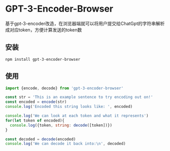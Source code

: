 # GPT-3-Encoder-Browser
基于gpt-3-encoder改造，在浏览器端就可以将用户提交给ChatGpt的字符串解析成对应token，方便计算发送的token数

## 安装

```
npm install gpt-3-encoder-browser
```

## 使用

```js
import {encode, decode} from 'gpt-3-encoder-browser'

const str = 'This is an example sentence to try encoding out on!'
const encoded = encode(str)
console.log('Encoded this string looks like: ', encoded)

console.log('We can look at each token and what it represents')
for(let token of encoded){
  console.log({token, string: decode([token])})
}

const decoded = decode(encoded)
console.log('We can decode it back into:\n', decoded)

```


